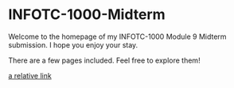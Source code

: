 # INFOTC-1000-Midterm

Welcome to the homepage of my INFOTC-1000 Module 9 Midterm submission. I hope you enjoy your stay.

There are a few pages included. Feel free to explore them!

[a relative link](peaches.md)
